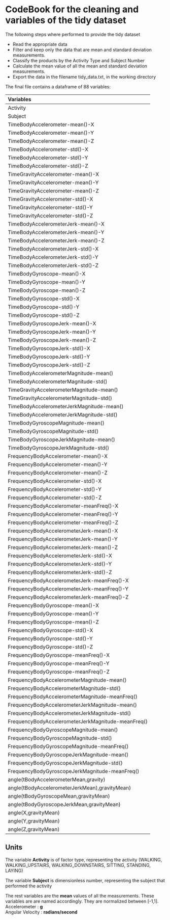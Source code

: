 # CodeBook for the cleaning and variables of the tidy dataset


The following steps where performed to provide the tidy dataset

* Read the appropriate data
* Filter and keep only the data that are  mean and standard deviation measurements.
* Classify the products by the Activity Type and Subject Number
* Calculate the mean value of all the mean and standard deviation measurements.
* Export the data in the filename tidy_data.txt, in the working directory

The final file contains a dataframe of 88 variables:

|Variables                                          |
|:--------------------------------------------------|
|Activity                                           |
|Subject                                            |
|TimeBodyAccelerometer-mean()-X                     |
|TimeBodyAccelerometer-mean()-Y                     |
|TimeBodyAccelerometer-mean()-Z                     |
|TimeBodyAccelerometer-std()-X                      |
|TimeBodyAccelerometer-std()-Y                      |
|TimeBodyAccelerometer-std()-Z                      |
|TimeGravityAccelerometer-mean()-X                  |
|TimeGravityAccelerometer-mean()-Y                  |
|TimeGravityAccelerometer-mean()-Z                  |
|TimeGravityAccelerometer-std()-X                   |
|TimeGravityAccelerometer-std()-Y                   |
|TimeGravityAccelerometer-std()-Z                   |
|TimeBodyAccelerometerJerk-mean()-X                 |
|TimeBodyAccelerometerJerk-mean()-Y                 |
|TimeBodyAccelerometerJerk-mean()-Z                 |
|TimeBodyAccelerometerJerk-std()-X                  |
|TimeBodyAccelerometerJerk-std()-Y                  |
|TimeBodyAccelerometerJerk-std()-Z                  |
|TimeBodyGyroscope-mean()-X                         |
|TimeBodyGyroscope-mean()-Y                         |
|TimeBodyGyroscope-mean()-Z                         |
|TimeBodyGyroscope-std()-X                          |
|TimeBodyGyroscope-std()-Y                          |
|TimeBodyGyroscope-std()-Z                          |
|TimeBodyGyroscopeJerk-mean()-X                     |
|TimeBodyGyroscopeJerk-mean()-Y                     |
|TimeBodyGyroscopeJerk-mean()-Z                     |
|TimeBodyGyroscopeJerk-std()-X                      |
|TimeBodyGyroscopeJerk-std()-Y                      |
|TimeBodyGyroscopeJerk-std()-Z                      |
|TimeBodyAccelerometerMagnitude-mean()              |
|TimeBodyAccelerometerMagnitude-std()               |
|TimeGravityAccelerometerMagnitude-mean()           |
|TimeGravityAccelerometerMagnitude-std()            |
|TimeBodyAccelerometerJerkMagnitude-mean()          |
|TimeBodyAccelerometerJerkMagnitude-std()           |
|TimeBodyGyroscopeMagnitude-mean()                  |
|TimeBodyGyroscopeMagnitude-std()                   |
|TimeBodyGyroscopeJerkMagnitude-mean()              |
|TimeBodyGyroscopeJerkMagnitude-std()               |
|FrequencyBodyAccelerometer-mean()-X                |
|FrequencyBodyAccelerometer-mean()-Y                |
|FrequencyBodyAccelerometer-mean()-Z                |
|FrequencyBodyAccelerometer-std()-X                 |
|FrequencyBodyAccelerometer-std()-Y                 |
|FrequencyBodyAccelerometer-std()-Z                 |
|FrequencyBodyAccelerometer-meanFreq()-X            |
|FrequencyBodyAccelerometer-meanFreq()-Y            |
|FrequencyBodyAccelerometer-meanFreq()-Z            |
|FrequencyBodyAccelerometerJerk-mean()-X            |
|FrequencyBodyAccelerometerJerk-mean()-Y            |
|FrequencyBodyAccelerometerJerk-mean()-Z            |
|FrequencyBodyAccelerometerJerk-std()-X             |
|FrequencyBodyAccelerometerJerk-std()-Y             |
|FrequencyBodyAccelerometerJerk-std()-Z             |
|FrequencyBodyAccelerometerJerk-meanFreq()-X        |
|FrequencyBodyAccelerometerJerk-meanFreq()-Y        |
|FrequencyBodyAccelerometerJerk-meanFreq()-Z        |
|FrequencyBodyGyroscope-mean()-X                    |
|FrequencyBodyGyroscope-mean()-Y                    |
|FrequencyBodyGyroscope-mean()-Z                    |
|FrequencyBodyGyroscope-std()-X                     |
|FrequencyBodyGyroscope-std()-Y                     |
|FrequencyBodyGyroscope-std()-Z                     |
|FrequencyBodyGyroscope-meanFreq()-X                |
|FrequencyBodyGyroscope-meanFreq()-Y                |
|FrequencyBodyGyroscope-meanFreq()-Z                |
|FrequencyBodyAccelerometerMagnitude-mean()         |
|FrequencyBodyAccelerometerMagnitude-std()          |
|FrequencyBodyAccelerometerMagnitude-meanFreq()     |
|FrequencyBodyAccelerometerJerkMagnitude-mean()     |
|FrequencyBodyAccelerometerJerkMagnitude-std()      |
|FrequencyBodyAccelerometerJerkMagnitude-meanFreq() |
|FrequencyBodyGyroscopeMagnitude-mean()             |
|FrequencyBodyGyroscopeMagnitude-std()              |
|FrequencyBodyGyroscopeMagnitude-meanFreq()         |
|FrequencyBodyGyroscopeJerkMagnitude-mean()         |
|FrequencyBodyGyroscopeJerkMagnitude-std()          |
|FrequencyBodyGyroscopeJerkMagnitude-meanFreq()     |
|angle(tBodyAccelerometerMean,gravity)              |
|angle(tBodyAccelerometerJerkMean),gravityMean)     |
|angle(tBodyGyroscopeMean,gravityMean)              |
|angle(tBodyGyroscopeJerkMean,gravityMean)          |
|angle(X,gravityMean)                               |
|angle(Y,gravityMean)                               |
|angle(Z,gravityMean)                               |

## Units

The variable **Activity** is of factor type, representing the activity (WALKING, WALKING_UPSTAIRS, WALKING_DOWNSTAIRS, SITTING, STANDING, LAYING)  

The variable **Subject** is dimensionless number, representing the subject that performed the activity  

The rest variables are the **mean** values of all the measurements. These variables are are named accordingly. They are normalized between [-1,1].  
Accelerometer : **g**  
Angular Velocity : **radians/second**  
